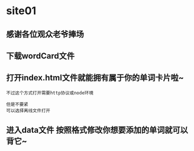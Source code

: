 # site01

##	感谢各位观众老爷捧场

##	下载wordCard文件

##	打开index.html文件就能拥有属于你的单词卡片啦~
	不过这个方式打开需要http协议或node环境
	
	但是不要紧
	可以选择离线文件打开

## 进入data文件 按照格式修改你想要添加的单词就可以背它~